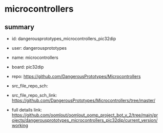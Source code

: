 # microcontrollers
 
## summary 
* id: dangerousprototypes_microcontrollers_pic32dip
* user: dangerousprototypes
* name: microcontrollers
* board: pic32dip
* repo: https://github.com/DangerousPrototypes/Microcontrollers



* src_file_repo_sch: 
* src_file_repo_sch_link: https://github.com/DangerousPrototypes/Microcontrollers/tree/master/
* full details link: https://github.com/oomlout/oomlout_oomp_project_bot_v_2/tree/main/projects/dangerousprototypes_microcontrollers_pic32dip/current_version/working  






